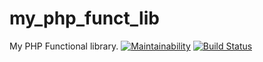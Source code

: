 # my_php_funct_lib
My PHP Functional library.
[![Maintainability](https://api.codeclimate.com/v1/badges/d8ae84a8d6a493c2a1ec/maintainability)](https://codeclimate.com/github/MaxSmakov/my_php_funct_lib/maintainability)
[![Build Status](https://travis-ci.org/MaxSmakov/my_php_funct_lib.svg?branch=master)](https://travis-ci.org/MaxSmakov/my_php_funct_lib)
